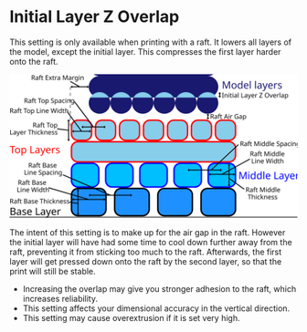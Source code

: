 Initial Layer Z Overlap
====
This setting is only available when printing with a raft. It lowers all layers of the model, except the initial layer. This compresses the first layer harder onto the raft.

![Dimensions that make up a raft](images/raft_dimensions.svg)

The intent of this setting is to make up for the air gap in the raft. However the initial layer will have had some time to cool down further away from the raft, preventing it from sticking too much to the raft. Afterwards, the first layer will get pressed down onto the raft by the second layer, so that the print will still be stable.
* Increasing the overlap may give you stronger adhesion to the raft, which increases reliability.
* This setting affects your dimensional accuracy in the vertical direction.
* This setting may cause overextrusion if it is set very high.